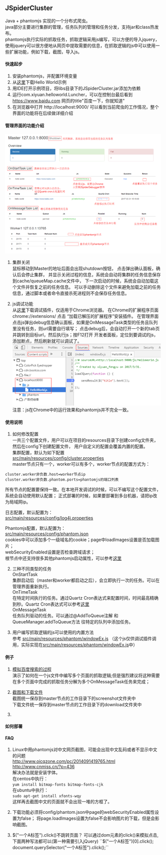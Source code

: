 ## JSpiderCluster  

Java + phantomjs 实现的一个分布式爬虫。  
java部分主要进行集群的管理，任务队列的管理和任务分发，支持jar和class热发布。  
phantomjs执行实际的抓取任务，抓取逻辑采用js编写，可以方便的导入jquery，
使用jquery可以很方便地从网页中提取需要的信息，在抓取逻辑的js中可以使用一些扩展功能，例如下载，截图，导入js。

#### 快速起步
1. 安装phantomjs，并配置环境变量  
2. 从[这里](https://github.com/xiyuan-fengyu/JSpider_HelloWorld)下载Hello World示例  
3. 用IDE打开示例项目，将libs目录下的JSpiderCluster.jar添加为依赖  
4. 运行com.xiyuan.helloworld.Luncher，可以在控制台最后看到 https://www.baidu.com 网页的title"百度一下，你就知道"
5. 在浏览器中打开 http://localhost:9000/ 可以看到当前爬虫的工作情况，整个界面的功能将在后续做详细介绍  

#### 管理界面的功能介绍
![管理界面说明](githubRes/webUI.png)
1. 集群关闭    
鼠标移动到Master的地址后面会出现shutdown按钮，
点击弹出确认面板，确认后会停止集群，
并显示关闭过程的信息，系统会自动将集群的任务信息保存到cache/queueMap.cache文件中，
下一次启动的时候，系统会自动加载这个文件并恢复之前的任务信息。
可以手动删除这个文件来避免加载之前的任务信息，通过脚本或者命令直接杀死进程则不会保存任务信息。

2. js调试功能  
从[这里](https://github.com/xiyuan-fengyu/JSpiderDebugger)下载调试插件，仅适用于Chrome浏览器。
在Chrome的扩展程序页面 chrome://extensions/ 点击 “加载已解压的扩展程序”安装插件。
在管理界面点击js弹出debug信息确认面板，如果是OnMessageTask类型的任务且队列里没有任务，则url需要自行填写；
点击debug后，会自动打开一个新的tab页并跳转到目标url，然后执行js；按F12打开 开发者面板，定位到要调试的js，
添加断点，然后刷新就可以调试了。
![找到debug目标js](githubRes/debug.png)  
注意：js在Chrome中的运行效果和phantomjs并不完全一致。

#### 使用说明
1. 如何修改配置  
一共三个配置文件，用户可以在项目的resources目录下创建config文件夹，然后在config下创建配置文件，
用户自定义的配置会覆盖内置的配置。    
集群配置，默认为如下配置  
[src/main/resources/config/cluster.properties](src/main/resources/config/cluster.properties)  
master节点只有一个，worker可以有多个，worker节点的配置方式为：
```
cluster.worker非负数.host=worker节点ip
cluster.worker非负数.phantom.ports=phantomjs的端口列表
```  
所有节点的配置要保持一致。在本地开发调试的时候，可以不编写这个配置文件，系统会自动使用默认配置；
正式部署的时候，如果要部署到多台机器，请把ip改为局域网ip。  

日志配置，默认配置为：  
[src/main/resources/config/log4j.properties](src/main/resources/config/log4j.properties)    

Phantomjs配置，默认配置为：  
[src/main/resources/config/phantom.json](src/main/resources/config/phantom.json)   
cookies中可以添加多个一级域名的cookie；page中loadImages设置是否加载图片；  
webSecurityEnabled设置是否检查跨域请求；  
根节点中还支持很多其他phantomjs启动属性，可以参考[这里](http://phantomjs.org/api/command-line.html)

2. 三种不同类型的任务  
OnStartTask  
集群启动后（master和worker都启动之后），会立即执行一次的任务。可以在管理界面重新执行。  
OnTimeTask  
在特定时间执行的任务。通过Quartz Cron表达式来配置时间，时间最高精确到秒。Quartz Cron表达式可以参考[这里](http://cron.qqe2.com/)  
OnMessageTask  
任务队列驱动的任务。可以通过@AddToQueue注解 和 QueueManager.addToQueue方法 往特定的队列中添加任务。

3. 用户编写抓取逻辑的js可以使用的内置方法  
参考 [src/main/resources/phantom/windowEx.js](src/main/resources/phantom/windowEx.js) 
（这个js仅供调试插件调用，实际实现在[src/main/resources/phantom/windowEx.js](src/main/resources/phantom/PhantomServer.js)中）  

#### 例子
1. [模拟百度搜索的过程](https://github.com/xiyuan-fengyu/JSpider_BaiduSearch)  
演示了如何在一个js文件中编写多个页面的抓取逻辑;但是强烈建议将这种需要在多个页面中完成的抓取任务分解为多个OnMessageTask任务来完成；  
  
2. [截图和下载文件](https://github.com/xiyuan-fengyu/JSpider_Screenshot)  
截图统一保存到master节点的工作目录下的screenshot文件夹中  
下载文件统一保存到master节点的工作目录下的download文件夹中  

3. 

#### 如何部署

#### FAQ  
1. Linux中用phantomjs对中文网页截图，可能会出现中文乱码或者不显示中文的问题  
http://www.oicqzone.com/pc/2014091419765.html  
http://www.cnmiss.cn/?p=436  
解决办法就是安装字体。  
在centos中执行：  
```yum install bitmap-fonts bitmap-fonts-cjk```  
在ubuntu中执行：  
```sudo apt-get install xfonts-wqy```  
这样再去截图中文的页面就不会出现一堆的方框了。  

2. 下载功能必须将config/phantom.json中page的webSecurityEnabled属性设置为false；
  将page.loadImages设置为false不会影响图片的下载，但是会影响截图。

3. $("一个A标签").click()不跳转页面？  
可以通过dom元素的click()来模拟点击,下面两种写法都可以(第一种需要引入jQuery)  
``$("一个A标签")[0].click();``  
``document.querySelector("一个A标签").click();``  